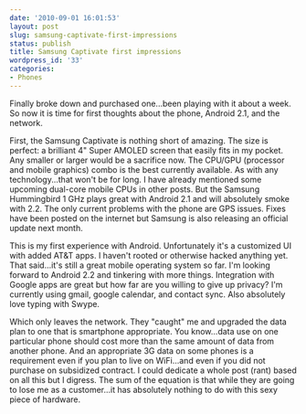 ```yaml
---
date: '2010-09-01 16:01:53'
layout: post
slug: samsung-captivate-first-impressions
status: publish
title: Samsung Captivate first impressions
wordpress_id: '33'
categories:
- Phones
---
```


Finally broke down and purchased one...been playing with it about a week.  So now it is time for first thoughts about the phone, Android 2.1, and the network.

First, the Samsung Captivate is nothing short of amazing.  The size is perfect: a brilliant 4" Super AMOLED screen that easily fits in my pocket.  Any smaller or larger would be a sacrifice now.  The CPU/GPU (processor and mobile graphics) combo is the best currently available.  As with any technology...that won't be for long.  I have already mentioned some upcoming dual-core mobile CPUs in other posts.  But the Samsung Hummingbird 1 GHz plays great with Android 2.1 and will absolutely smoke with 2.2.  The only current problems with the phone are GPS issues.  Fixes have been posted on the internet but Samsung is also releasing an official update next month.

This is my first experience with Android.  Unfortunately it's a customized UI with added AT&T apps.  I haven't rooted or otherwise hacked anything yet.  That said...it's still a great mobile operating system so far.  I'm looking forward to Android 2.2 and tinkering with more things.  Integration with Google apps are great but how far are you willing to give up privacy?  I'm currently using gmail, google calendar, and contact sync.  Also absolutely love typing with Swype.

Which only leaves the network.  They "caught" me and upgraded the data plan to one that is smartphone appropriate.  You know...data use on one particular phone should cost more than the same amount of data from another phone.  And an appropriate 3G data on some phones is a requirement even if you plan to live on WiFi...and even if you did not purchase on subsidized contract.  I could dedicate a whole post (rant) based on all this but I digress.  The sum of the equation is that while they are going to lose me as a customer...it has absolutely nothing to do with this sexy piece of hardware.
